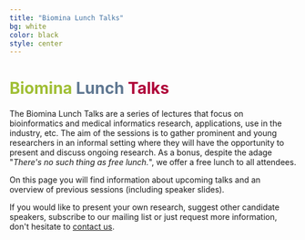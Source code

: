 ```yaml
---
title: "Biomina Lunch Talks"
bg: white
color: black
style: center
---
```


# **<span style="color: #a0bf35">Biomina</span> <span style="color: #5f7791">Lunch</span> <span style="color: #af0039">Talks</span>**
<!-- {: .text-biominagreen .text} -->

The Biomina Lunch Talks are a series of lectures that focus on bioinformatics and medical informatics research, applications, use in the industry, etc. The aim of the sessions is to gather prominent and young researchers in an informal setting where they will have the opportunity to present and discuss ongoing research. As a bonus, despite the adage "*There's no such thing as free lunch.*", we offer a free lunch to all attendees.

On this page you will find information about upcoming talks and an overview of previous sessions (including speaker slides).

If you would like to present your own research, suggest other candidate speakers, subscribe to our mailing list or just request more information, don't hesitate to [contact us](#contact).
